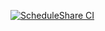 [![ScheduleShare CI](https://github.com/CMU-17-356/scheduleshare/actions/workflows/scheduleshare-github-actions.yml/badge.svg?branch=master)](https://github.com/CMU-17-356/scheduleshare/actions/workflows/scheduleshare-github-actions.yml)
